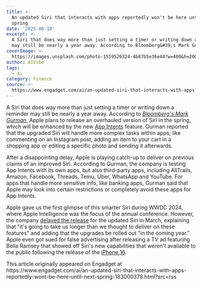 ```yaml
---
title: >-
  An updated Siri that interacts with apps reportedly won't be here until next
  spring
date: '2025-08-10'
excerpt: >-
  A Siri that does way more than just setting a timer or writing down a reminder
  may still be nearly a year away. According to Bloomberg&#39;s Mark Gurm...
coverImage: >-
  https://images.unsplash.com/photo-1559526324-4b87b5e36e44?w=400&h=200&fit=crop&auto=format
author: AIVibe
tags:
  - Ai
category: Finance
source: >-
  https://www.engadget.com/ai/an-updated-siri-that-interacts-with-apps-reportedly-wont-be-here-until-next-spring-183000378.html?src=rss
---
```

<p>A Siri that does way more than just setting a timer or writing down a reminder may still be nearly a year away. According to <a data-i13n="elm:context_link;elmt:doNotAffiliate;cpos:1;pos:1" class="no-affiliate-link" href="https://www.bloomberg.com/news/newsletters/2025-08-10/apple-app-intents-voice-control-feature-for-siri-apps-ios-26-release-timing"><em>Bloomberg&#39;s Mark Gurman</em></a>, Apple plans to release an overhauled version of Siri in the spring, which will be enhanced by the new <a data-i13n="elm:context_link;elmt:doNotAffiliate;cpos:2;pos:1" class="no-affiliate-link" href="https://developer.apple.com/documentation/appintents">App Intents</a> feature. Gurman reported that the upgraded Siri will handle more complex tasks within apps, like commenting on an Instagram post, adding an item to your cart in a shopping app or editing a specific photo and sending it afterwards.</p>
<p>After a disappointing delay, Apple is playing catch-up to deliver on previous claims of an improved Siri. According to Gurman, the company is testing App Intents with its own apps, but also third-party apps, including AllTrails, Amazon, Facebook, Threads, Temu, Uber, WhatsApp and YouTube. For apps that handle more sensitive info, like banking apps, Gurman said that Apple may look into certain restrictions or completely avoid these apps for App Intents.</p>
<span id="end-legacy-contents"></span><p>Apple gave us the first glimpse of this smarter Siri during WWDC 2024, where Apple Intelligence was the focus of the annual conference. However, the company <a data-i13n="elm:context_link;elmt:doNotAffiliate;cpos:3;pos:1" class="no-affiliate-link" href="https://www.engadget.com/ai/apple-is-delaying-its-smarter-more-personal-siri-183513424.html">delayed the release</a> for the updated Siri in March, explaining that &quot;it&#39;s going to take us longer than we thought to deliver on these features&quot; and adding that the upgrades be rolled out &quot;in the coming year.&quot; Apple even got sued for false advertising after releasing a TV ad featuring Bella Ramsey that showed off Siri&#39;s new capabilities that weren&#39;t available to the public following the release of the <a data-i13n="elm:context_link;elmt:doNotAffiliate;cpos:4;pos:1" class="no-affiliate-link" href="https://www.engadget.com/mobile/smartphones/iphone-16-pro-longterm-review-apple-intelligence-134517480.html">iPhone 16</a>.</p>This article originally appeared on Engadget at https://www.engadget.com/ai/an-updated-siri-that-interacts-with-apps-reportedly-wont-be-here-until-next-spring-183000378.html?src=rss
